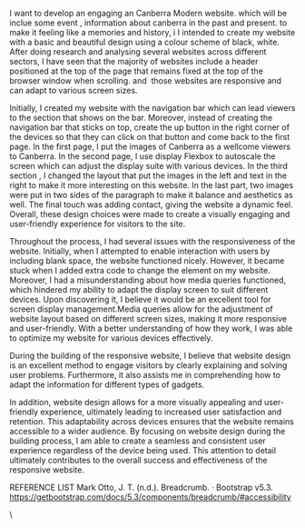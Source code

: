 
I want to develop an engaging an Canberra Modern website. which will be inclue some event , information about canberra in the past and present. to make it feeling like a memories and history, i I intended to create my website with a basic and beautiful design using a colour scheme of black, white. After doing research and analysing several websites across different sectors, I have seen that the majority of websites include a header positioned at the top of the page that remains fixed at the top of the browser window when scrolling. and  those websites are responsive and can adapt to various screen sizes. 


Initially, I created my website with the navigation bar which can lead viewers to the section that shows on the bar. Moreover, instead of creating the navigation bar that sticks on top, create the up button in the right corner of the devices so that they can click on that button and come back to the first page. In the first page, I put the images of Canberra as a wellcome viewers to Canberra. In the second page, I use display Flexbox to autoscale the screen which can adjust the display suite with various devices. In the third section , I changed the layout that put the images in the left and text in the right to make it more interesting on this website. In the last part, two images were put in two sides of the paragraph to make it balance and aesthetics as well. The final touch was adding contact, giving the website a dynamic feel. Overall, these design choices were made to create a visually engaging and user-friendly experience for visitors to the site.


Throughout the process, I had several issues with the responsiveness of the website. Initially, when I attempted to enable interaction with users by including blank space, the website functioned nicely. However, it became stuck when I added extra code to change the element on my website. Moreover, I had a misunderstanding about how media queries functioned, which hindered my ability to adapt the display screen to suit different devices. Upon discovering it, I believe it would be an excellent tool for screen display management.Media queries allow for the adjustment of website layout based on different screen sizes, making it more responsive and user-friendly. With a better understanding of how they work, I was able to optimize my website for various devices effectively. 



During the building of the responsive website, I believe that website design is an excellent method to engage visitors by clearly explaining and solving user problems. Furthermore, it also assists me in comprehending how to adapt the information for different types of gadgets.  


In addition, website design allows for a more visually appealing and user-friendly experience, ultimately leading to increased user satisfaction and retention. This adaptability across devices ensures that the website remains accessible to a wider audience. By focusing on website design during the building process, I am able to create a seamless and consistent user experience regardless of the device being used. This attention to detail ultimately contributes to the overall success and effectiveness of the responsive website. 



REFERENCE LIST 
Mark Otto, J. T. (n.d.). Breadcrumb. · Bootstrap v5.3. https://getbootstrap.com/docs/5.3/components/breadcrumb/#accessibility 


\



